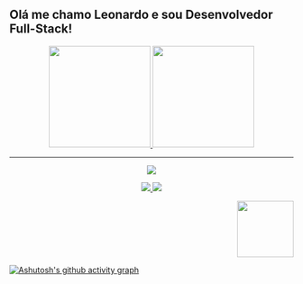 ## Olá me chamo Leonardo e sou Desenvolvedor Full-Stack!
<div align="center">
 
  <a href="https://github.com/leuzindev">
  <img height="180em" src="https://github-readme-stats.vercel.app/api?username=leuzindev&show_icons=true&theme=tokyonight&include_all_commits=true&count_private=true"/>
  <img height="180em" src="https://github-readme-stats.vercel.app/api/top-langs/?username=leuzindev&layout=compact&langs_count=7&theme=tokyonight"/>
</div>
 
---
 <p align="center">
   <a href="https://skillicons.dev">
     <img  src="https://skillicons.dev/icons?i=typescript,javascript,react,python,nodejs,vue,tailwind,redux,nestjs,django,prisma,docker,figma&perline=20"/>
   </a>
 </p>

<div align="center" > 
  <a href = "mailto:leonardoc.soares08@gmail.com"><img src="https://img.shields.io/badge/-Gmail-%23333?style=for-the-badge&logo=gmail&logoColor=white" target="_blank">
 </a>
  <a href="https://www.linkedin.com/in/leonardodevs/" target="_blank"><img src="https://img.shields.io/badge/-LinkedIn-%230077B5?style=for-the-badge&logo=linkedin&logoColor=white" target="_blank"></a> 
 <p align="end">
 <img src="https://user-images.githubusercontent.com/97266637/198896948-a26484b7-5fa4-4fe0-9bbb-d783c6a97796.gif" style="height: 100px;">
 </p>
</div>

 
 [![Ashutosh's github activity graph](https://github-readme-activity-graph.vercel.app/graph?username=leuzindev&bg_color=050f2c&color=ffffff&line=0794de&point=00ff1e&area=true&hide_border=true)](https://github.com/ashutosh00710/github-readme-activity-graph)

 

